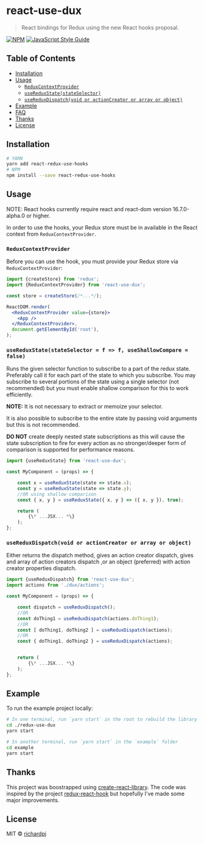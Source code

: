 # react-use-dux

> React bindings for Redux using the new React hooks proposal.

[![NPM](https://img.shields.io/npm/v/react-use-dux.svg)](https://www.npmjs.com/package/react-use-dux) [![JavaScript Style Guide](https://img.shields.io/badge/code_style-standard-brightgreen.svg)](https://standardjs.com)

## Table of Contents

* [Installation](#installation)
* [Usage](#usage)
  * [`ReduxContextProvider`](#-reduxcontextprovider-)
  * [`useReduxState(stateSelector)`](#-usereduxstate-stateselector--)
  * [`useReduxDispatch(void or actionCreator or array or object)`](#-usereduxdispatch-void-or-actioncreator-or-array-or-object--)
* [Example](#example)
* [FAQ](#faq)
* [Thanks](#thanks)
* [License](#license)

## Installation

```bash
# YARN
yarn add react-redux-use-hooks
# NPM
npm install --save react-redux-use-hooks
```
## Usage

NOTE: React hooks currently require react and react-dom version 16.7.0-alpha.0 or higher.

In order to use the hooks, your Redux store must be in available in the React context from `ReduxContextProvider`.

### `ReduxContextProvider`

Before you can use the hook, you must provide your Redux store via `ReduxContextProvider`:

```jsx
import {createStore} from 'redux';
import {ReduxContextProvider} from 'react-use-dux';

const store = createStore(/*...*/);

ReactDOM.render(
  <ReduxContextProvider value={store}>
    <App />
  </ReduxContextProvider>,
  document.getElementById('root'),
);
```

### `useReduxState(stateSelector = f => f, useShallowCompare = false)`

Runs the given selector function to subscribe to a part of the redux state. Preferably call it for each part of the state to which you subscribe. You may subscribe to several portions of the state using a single selector (not recommended) but you must enable shallow comparison for this to work efficiently.

**NOTE:** It is not necessary to extract or memoize your selector.

It is also possible to subscribe to the entire state by passing void arguments but this is not recommended.

**DO NOT** create deeply nested state subscriptions as this will cause the state subscription to fire for every action as no stronger/deeper form of comparison is supported for performance reasons.

```js
import {useReduxState} from 'react-use-dux';

const MyComponent = (props) => {

    const x = useReduxState(state => state.x);
    const y = useReduxState(state => state.y);
    //OR using shallow comparison
    const { x, y } = useReduxState({ x, y } => ({ x, y }), true);

    return (
        {\* ...JSX... *\}
    );
};
``` 

### `useReduxDispatch(void or actionCreator or array or object)`

Either returns the dispatch method, gives an action creator dispatch, gives and array of action creators dispatch ,or an object (preferred) with action creator properties dispatch.

```js
import {useReduxDispatch} from 'react-use-dux';
import actions from './dux/actions';

const MyComponent = (props) => {

    const dispatch = useReduxDispatch();
    //OR
    const doThing1 = useReduxDispatch(actions.doThing1);
    //OR
    const [ doThing1, doThing2 ] = useReduxDispatch(actions);
    //OR
    const { doThing1, doThing2 } = useReduxDispatch(actions);


    return (
        {\* ...JSX... *\}
    );
};
```

## Example

To run the example project locally:

```bash
# In one terminal, run `yarn start` in the root to rebuild the library itself
cd ./redux-use-dux
yarn start

# In another terminal, run `yarn start` in the `example` folder
cd example
yarn start
```

## Thanks

This project was boostrapped using [create-react-library](https://github.com/transitive-bullshit/create-react-library). The code was inspired by the project [redux-react-hook](https://github.com/facebookincubator/redux-react-hook/blob/master/README.md#usemappedstatemapstate) but hopefully I've made some major improvements.

## License

MIT © [richardpj](https://github.com/richardpj)
